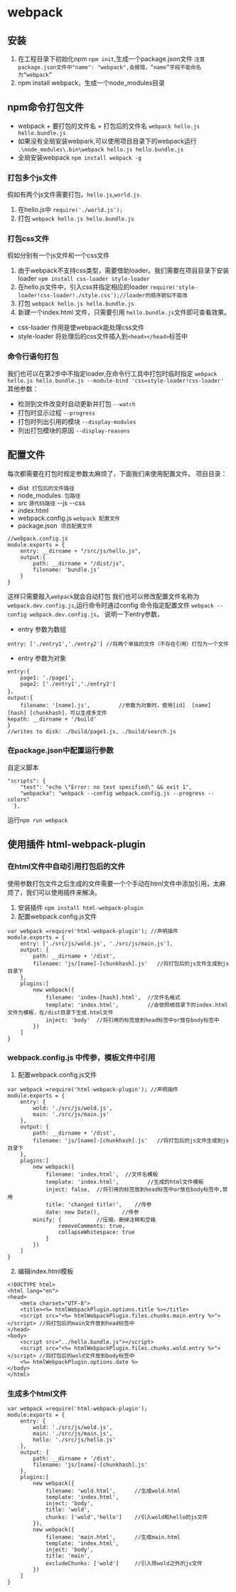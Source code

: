 # webpack
## 安装 
1. 在工程目录下初始化npm `npm init`,生成一个package.json文件 `注意package.json文件中"name": "webpack",会报错，“name”字段不能命名为“webpack”`
2. npm install webpack，生成一个node_modules目录
## npm命令打包文件
* webpack + 要打包的文件名 + 打包后的文件名 `webpack hello.js hello.bundle.js`
* 如果没有全局安装webpark,可以使用项目目录下的webpack运行  `.\node_modules\.bin\webpack hello.js hello.bundle.js`
* 全局安装webpack `npm install webpack -g`
### 打包多个js文件
假如有两个js文件需要打包，`hello.js`,`world.js`
1. 在hello.js中 `require('./world.js');`
2. 打包 `webpack hello.js hello.bundle.js`
### 打包css文件
假如分别有一个js文件和一个css文件
1. 由于webpack不支持css类型，需要借助loader。我们需要在项目目录下安装loader `npm install css-loader style-loader`
2. 在hello.js文件中，引入css并指定相应的loader `require('style-loader!css-loader!./style.css');//loader的顺序貌似不能改`
3. 打包 `webpack hello.js hello.bundle.js`
4. 新建一个index.html 文件，只需要引用 `hello.bundle.js`文件即可查看效果。
* css-loader 作用是使webpack能处理css文件
* style-loader 将处理后的css文件插入到`<head></head>`标签中
### 命令行语句打包
我们也可以在第2步中不指定loader,在命令行工具中打包时临时指定
`webpack hello.js hello.bundle.js --module-bind 'css=style-loader!css-loader'`
其他参数：
* 检测到文件改变时自动更新并打包 `--watch`
* 打包时显示过程 `--progress`
* 打包时列出引用的模块 `--display-modules`
* 列出打包模块的原因 `--display-reasons`
## 配置文件
每次都需要在打包时规定参数太麻烦了，下面我们来使用配置文件。
项目目录：
* dist  `打包后的文件路径`
* node_modules  `包路径`
* src `源代码路径` --js --css
* index.html
* webpack.config.js `webpack 配置文件`
* package.json  `项目配置文件`
```
//webpack.config.js
module.exports = {
	entry: __dirname + "/src/js/hello.js",
	output:{
		path: __dirname + "/dist/js",
		filename: 'bundle.js'
	}
}
```
这样只需要敲入`webpack`就会自动打包
我们也可以修改配置文件名称为`webpack.dev.config.js`,运行命令时通过config 命令指定配置文件 `webpack --config webpack.dev.config.js`。
说明一下entry参数，
* entry 参数为数组
```
entry: ['./entry1','./entry2'] //将两个单独的文件（不存在引用）打包为一个文件
```
* entry 参数为对象
```
entry:{
	page1: './page1',
	page2: ['./entry1','./entry2']
}，
output:{
	filename: '[name].js',         //参数为对象时，使用[id]	[name] [hash] [chunkhash]，可以生成多文件	
kepath: __dirname + '/build'
}
//writes to disk: ./build/page1.js, ./build/search.js
```
### 在package.json中配置运行参数
自定义脚本
```
"scripts": {
    "test": "echo \"Error: no test specified\" && exit 1",
	"webpacka": "webpack --config webpack.config.js --progress --colors"
  },
```
运行`npm run webpack`

## 使用插件 html-webpack-plugin
### 在html文件中自动引用打包后的文件
使用参数打包文件之后生成的文件需要一个个手动在html文件中添加引用，太麻烦了，我们可以使用插件来解决。
1. 安装插件 `npm install html-webpack-plugin`
2. 配置webpack.config.js文件
```
var webpack =require('html-webpack-plugin'); //声明插件
module.exports = {
    entry: ['./src/js/wold.js', './src/js/main.js'],
    output: {
        path: __dirname + '/dist',  
        filename: 'js/[name]-[chunkhash].js'   //将打包后的js文件生成到js目录下
    },
    plugins:[
        new webpack({
            filename: 'index-[hash].html',  //文件名格式
            template: 'index.html',         //会依照根目录下的index.html文件为模板，在/dist目录下生成.html文件
            inject: 'body'  //将引用的标签放到head标签中or放在body标签中
        })
    ]
}
```
### webpack.config.js 中传参，模板文件中引用
1. 配置webpack.config.js文件
```
var webpack =require('html-webpack-plugin'); //声明插件
module.exports = {
    entry: {
        wold: './src/js/wold.js',
        main: './src/js/main.js'
    },
    output: {
        path: __dirname + '/dist',
        filename: 'js/[name]-[chunkhash].js'   //将打包后的js文件生成到js目录下
    },
    plugins:[
        new webpack({
            filename: 'index.html',  //文件名模板
            template: 'index.html',         //生成的html文件模板
            inject: false,  //将引用的标签放到head标签中or放在body标签中,禁用
            title: 'changed title!',	//传参
            date: new Date(),		//传参
	    minify: {			//压缩，删掉注释和空格
                removeComments: true,	
                collapseWhitespace: true
            }
        })
    ]
}
```
2. 编辑index.html模板
```
<!DOCTYPE html>
<html lang="en">
<head>
    <meta charset="UTF-8">
    <title><%= htmlWebpackPlugin.options.title %></title>
    <script src="<%= htmlWebpackPlugin.files.chunks.main.entry %>"></script> //将打包后的main文件放到head标签中
</head>
<body>
    <script src="../hello.bundle.js"></script>
    <script src="<%= htmlWebpackPlugin.files.chunks.wold.entry %>"></script> //将打包后的wold文件放到body标签中
    <%= htmlWebpackPlugin.options.date %>
</body>
</html>
```
### 生成多个html文件
```
var webpack =require('html-webpack-plugin');
module.exports = {
    entry: {
        wold: './src/js/wold.js',
        main: './src/js/main.js',
        hello: './src/js/hello.js'
    },
    output: {
        path: __dirname + '/dist',
        filename: 'js/[name]-[chunkhash].js'
    },
    plugins:[
        new webpack({
            filename: 'wold.html',      //生成wold.html
            template: 'index.html',
            inject: 'body',
            title: 'wold',
            chunks: ['wold','hello']    //引入wold和hello的js文件
        }),
        new webpack({
            filename: 'main.html',      //生成main.html
            template: 'index.html',
            inject: 'body',
            title: 'main',
            excludeChunks: ['wold']     //引入除wold之外的js文件
        })
    ]
}
```
